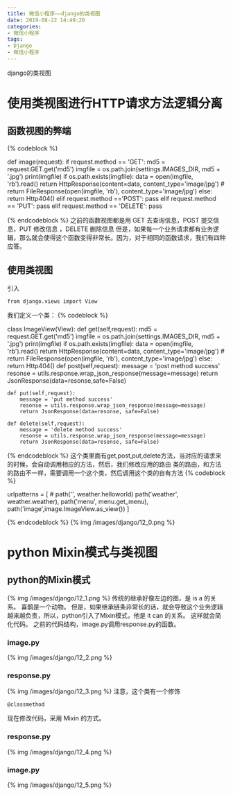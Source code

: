```yaml
---
title: 微信小程序——django的类视图
date: 2019-08-22 14:49:20
categories:
- 微信小程序
tags:
- Django
- 微信小程序
---
```

django的类视图
<!-- more -->
# 使用类视图进行HTTP请求方法逻辑分离
## 函数视图的弊端
{% codeblock %}

def image(request):
    if request.method == 'GET':
        md5 = request.GET.get('md5')
        imgfile = os.path.join(settings.IMAGES_DIR, md5 + '.jpg')
        print(imgfile)
        if os.path.exists(imgfile):
            data = open(imgfile, 'rb').read()
            return HttpResponse(content=data, content_type='image/jpg')
            # return FileResponse(open(imgfile, 'rb'), content_type='image/jpg')
        else:
            return Http404()
    elif request.method =='POST':
        pass
    elif request.method == 'PUT':
        pass
    elif request.method == 'DELETE':
        pass
		
{% endcodeblock %}
之前的函数视图都是用 GET 去查询信息，POST 提交信息，PUT 修改信息 ，DELETE 删除信息
但是，如果每一个业务请求都有业务逻辑，那么就会使得这个函数变得非常长。因为，对于相同的函数请求，我们有四种应答。
## 使用类视图
引入

	from django.views import View
	
我们定义一个类：
{% codeblock %}

class ImageView(View):
    def get(self,request):
        md5 = request.GET.get('md5')
        imgfile = os.path.join(settings.IMAGES_DIR, md5 + '.jpg')
        print(imgfile)
        if os.path.exists(imgfile):
            data = open(imgfile, 'rb').read()
            return HttpResponse(content=data, content_type='image/jpg')
            # return FileResponse(open(imgfile, 'rb'), content_type='image/jpg')
        else:
            return Http404()
    def post(self,request):
        message = 'post method success'
        resonse = utils.response.wrap_json_response(message=message)
        return JsonResponse(data=resonse,safe=False)

    def put(self,request):
        message = 'put method success'
        resonse = utils.response.wrap_json_response(message=message)
        return JsonResponse(data=resonse, safe=False)

    def delete(self,request):
        message = 'delete method success'
        resonse = utils.response.wrap_json_response(message=message)
        return JsonResponse(data=resonse, safe=False)
		
{% endcodeblock %}
这个类里面有get,post,put,delete方法，当对应的请求来的时候，会自动调用相应的方法，然后，我们修改应用的路由
类的路由，和方法的路由不一样，需要调用一个这个类，然后调用这个类的自有方法
{% codeblock %}

urlpatterns = [
    # path('', weather.helloworld)
    path('weather', weather.weather),
    path('menu', menu.get_menu),
    path('image',image.ImageView.as_view())
]

{% endcodeblock %}
{% img /images/django/12_0.png %}
# python Mixin模式与类视图
## python的Mixin模式
{% img /images/django/12_1.png %}
传统的继承好像左边的图，是 is a 的关系。
喜鹊是一个动物。
但是，如果继承链条非常长的话，就会导致这个业务逻辑越来越负责，所以，python引入了Mixin模式，他是 it can 的关系。
这样就会简化代码。
之前的代码结构，image.py调用response.py的函数。
### image.py
{% img /images/django/12_2.png %}
### response.py
{% img /images/django/12_3.png %}
注意，这个类有一个修饰

	@classmethod
	

现在修改代码，采用 Mixin 的方式。
### response.py
{% img /images/django/12_4.png %}
### image.py
{% img /images/django/12_5.png %}













